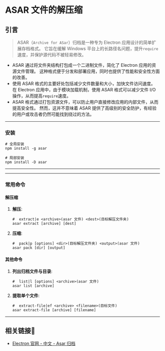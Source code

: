 # ASAR 文件的解压缩

## 引言

> ASAR（`Archive for ASar`）归档是一种专为 Electron 应用设计的简单扩展存档格式。
它旨在缓解 Windows 平台上的长路径名问题，提升`require`速度，并保护源代码不被轻易修改。

- ASAR 通过将文件夹结构打包成一个二进制文件，简化了 Electron 应用的资源文件管理。
  这种格式便于分发和部署应用，同时也提供了性能和安全性方面的改善。
- 使用 ASAR 格式的主要好处包括减少文件数量和大小，加快文件访问速度。
  在 Electron 应用中，由于模块加载机制，使用 ASAR 格式可以减少文件 I/O 操作，从而提高`require`速度。
- ASAR 格式通过打包资源文件，可以防止用户直接修改应用的内部文件，从而提高安全性。
  然而，这并不意味着 ASAR 提供了高级别的安全防护，有经验的用户或攻击者仍然可能找到绕过的方法。

---

### 安装

```shell
# 全局安装
npm install -g asar

# 局部安装
npm install -D asar
```

---

---

### 常用命令

#### 解压缩

1. **解压**:

   ```shell
   #  extract|e <archive>(asar 文件) <dest>(目标解压文件夹)
   asar extract [archive] [dest]
   ```

2. **压缩**:

   ```shell
   #  pack|p [options] <dir>(目标解压文件夹) <output>(asar 文件)
   asar pack [dir] [output]
   ```

#### 其他命令

1. **列出归档文件与目录**:

   ```shell
   #  list|l [options] <archive>(asar 文件)
   asar list [archive]
   ```

2. **提取单个文件**:

   ```shell
   #  extract-file|ef <archive> <filename>(目标文件)
   asar extract-file [archive] [filename]
   ```

---

## 相关链接🔗

- [Electron 官网 - 中文 - Asar 归档](https://electron.nodejs.cn/docs/latest/tutorial/asar-archives/)
